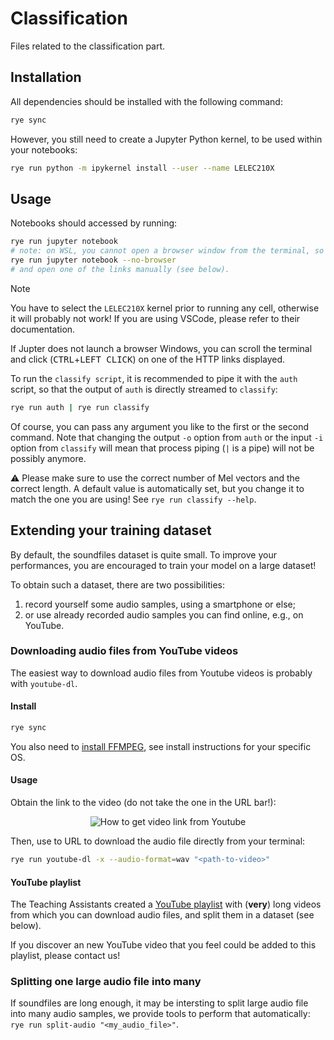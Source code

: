 # Classification

Files related to the classification part.

## Installation

All dependencies should be installed with the following command:

```bash
rye sync
```

However, you still need to create a Jupyter Python kernel, to be used
within your notebooks:

```bash
rye run python -m ipykernel install --user --name LELEC210X
```

## Usage

Notebooks should accessed by running:

```bash
rye run jupyter notebook
# note: on WSL, you cannot open a browser window from the terminal, so run instead
rye run jupyter notebook --no-browser
# and open one of the links manually (see below).
```

> [!NOTE]
> You have to select the `LELEC210X` kernel prior to running any cell,
> otherwise it will probably not work! If you are using VSCode, please
> refer to their documentation.

If Jupter does not launch a browser Windows, you can scroll the terminal
and click (<kbd>CTRL</kbd>+<kbd>LEFT CLICK</kbd>) on one of the HTTP links displayed.

To run the `classify script`, it is recommended to pipe it with the `auth` script, so that the output of `auth` is
directly streamed to `classify`:

```bash
rye run auth | rye run classify
```

Of course, you can pass any argument you like to the first or the second command.
Note that changing the output `-o` option from `auth` or the input `-i` option from `classify`
will mean that process piping (`|` is a pipe) will not be possibly anymore.

:warning: Please make sure to use the correct number of Mel vectors and the correct length. A default value is automatically set, but you change it
to match the one you are using! See `rye run classify --help`.

## Extending your training dataset

By default, the soundfiles dataset is quite small. To improve your performances,
you are encouraged to train your model on a large dataset!

To obtain such a dataset, there are two possibilities:

1. record yourself some audio samples, using a smartphone or else;
2. or use already recorded audio samples you can find online, e.g., on YouTube.

### Downloading audio files from YouTube videos

The easiest way to download audio files from Youtube videos is probably with
`youtube-dl`.

#### Install

```bash
rye sync
```

You also need to [install FFMPEG](https://ffmpeg.org/download.html),
see install instructions for your specific OS.

#### Usage

Obtain the link to the video (do not take the one in the URL bar!):

<div align="center">
<img src="https://github.com/LELEC210X/LELEC210X/assets/27275099/a561bf41-98fe-41b3-9844-cd33470c517b" alt="How to get video link from Youtube">
</div>

Then, use to URL to download the audio file directly from your terminal:

```bash
rye run youtube-dl -x --audio-format=wav "<path-to-video>"
```

#### YouTube playlist

The Teaching Assistants created a
[YouTube playlist](https://youtube.com/playlist?list=PLK2PsMuicSN8Y7ovsXjypFADW5EeGVn36&si=SKMsifoMk8CKnWet)
with (**very**) long videos from which you can download audio files,
and split them in a dataset (see below).

If you discover an new YouTube video that you feel could be added to this playlist,
please contact us!

### Splitting one large audio file into many

If soundfiles are long enough, it may be intersting to split large audio file into many audio samples,
we provide tools to perform that automatically: `rye run split-audio "<my_audio_file>"`.
